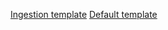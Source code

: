 [Ingestion template](?template=ingestion-pr-template.md)
[Default template](?template=default-pr-template.md)